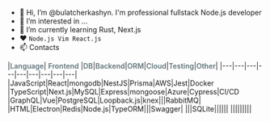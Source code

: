- 👋 Hi, I’m @bulatcherkashyn. I'm professional fullstack Node.js developer
- 👀 I’m interested in ...
- 🌱 I’m currently learning Rust, Next.js
- ❤️ `Node.js Vim React.js`
- 📫 Contacts
  
|<span style="font-size: 14px; color: #60747a; font-weight: 600;">Language</span>| <span style="font-size: 14px; font-weight: 600; color: #60747a;">Frontend</span> |<span style="font-size: 14px; font-weight: 600; color: #60747a;">DB</span>|<span style="font-size: 14px; font-weight: 600; color: #60747a;">Backend</span>|<span style="font-size: 14px; font-weight: 600; color: #60747a;">ORM</span>|<span style="font-size: 14px; font-weight: 600; color: #60747a;">Cloud</span>|<span style="font-size: 14px; font-weight: 600; color: #60747a;">Testing</span>|<span style="font-size: 14px; font-weight: 600; color: #60747a;">Other</span>|
|---|---|---|---|---|---|---|---|---|
|<span style="font-size: 14px;">JavaScript</span>|<span style="font-size: 14px">React</span>|<span style="font-size: 14px">mongodb</span>|<span style="font-size: 14px">NestJS</span>|<span style="font-size: 14px">Prisma</span>|<span style="font-size: 14px">AWS</span>|<span style="font-size: 14px">Jest</span>|<span style="font-size: 14px">Docker</span>
|<span style="font-size: 14px">TypeScript</span>|<span style="font-size: 14px">Next.js</span>|<span style="font-size: 14px">MySQL</span>|<span style="font-size: 14px">Express</span>|<span style="font-size: 14px">mongoose</span>|<span style="font-size: 14px; white-space: nowrap;">Azure</span>|<span style="font-size: 14px">Cypress</span>|<span style="font-size: 14px">CI/CD</span>
|<span style="font-size: 14px">GraphQL</span>|<span style="font-size: 14px">Vue</span>|<span style="font-size: 14px">PostgreSQL</span>|<span style="font-size: 14px">Loopback.js</span>|<span style="font-size: 14px">knex</span>|||<span style="font-size: 14px;">RabbitMQ</span>|
|<span style="font-size: 14px">HTML</span>|<span style="font-size: 14px">Electron</span>|<span style="font-size: 14px">Redis</span>|<span style="font-size: 14px;">Node.js</span>|<span style="font-size: 14px">TypeORM</span>|||<span style="font-size: 14px">Swagger</span>|
|||<span style="font-size: 14px">SQLite</span>||||||
|||||||||
